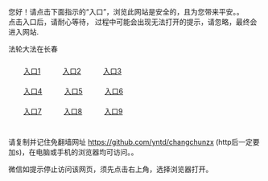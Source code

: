您好！请点击下面指示的“入口”，浏览此网站是安全的，且为您带来平安。。 <br/>
点击入口后，请耐心等待， 过程中可能会出现无法打开的提示，请忽略，最终会进入网站. </br>

法轮大法在长春<br/>
<div style="padding:10px"><a style="margin:20px" target="_blank" href="https://dp0rxy1bjcrbq.cloudfront.net/2Qpsp?pmhtnuq" id="ccLink1" rel="nofollow">入口1</a> <a target="_blank" style="margin:20px" href="https://d2odomkhk1x4ci.cloudfront.net/2Qpsp?jofydbsd" id="ccLink2" rel="nofollow">入口2</a> <a style="margin:20px" target="_blank" href="https://d1zmrk652wqqv.cloudfront.net/2Qpsp?uixnt" id="ccLink3" rel="nofollow">入口3</a></div>

<div style="padding:10px" ><a style="margin:20px" target="_blank" href="https://dp0rxy1bjcrbq.cloudfront.net/2Qpsp?pmhtnuq" id="ccLink4" rel="nofollow">入口4</a> <a style="margin:20px" href="https://d2odomkhk1x4ci.cloudfront.net/2Qpsp?jofydbsd" target="_blank" id="ccLink5" rel="nofollow">入口5</a> <a style="margin:20px" href="https://d1zmrk652wqqv.cloudfront.net/2Qpsp?uixnt" target="_blank" id="ccLink6" rel="nofollow">入口6</a></div>

<div style="padding:10px"><a style="margin:20px" target="_blank" href="https://dp0rxy1bjcrbq.cloudfront.net/2Qpsp?pmhtnuq" id="ccLink7" rel="nofollow">入口7</a> <a style="margin:20px" href="https://d2odomkhk1x4ci.cloudfront.net/2Qpsp?jofydbsd" target="_blank" id="ccLink8" rel="nofollow">入口8</a> <a style="margin:20px" target="_blank" href="https://d1zmrk652wqqv.cloudfront.net/2Qpsp?uixnt" id="ccLink9" rel="nofollow">入口9</a></div>

<br/>



请复制并记住免翻墙网址 https://github.com/yntd/changchunzx (http后一定要加s)，在电脑或手机的浏览器均可访问。。<br/>

微信如提示停止访问该网页，须先点击右上角，选择浏览器打开。
